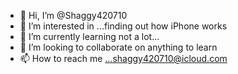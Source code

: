 - 👋 Hi, I’m @Shaggy420710
- 👀 I’m interested in ...finding out how iPhone works 
- 🌱 I’m currently learning not a lot...
- 💞️ I’m looking to collaborate on anything to learn 
- 📫 How to reach me ...shaggy420710@icloud.com

<!---
Shaggy420710/Shaggy420710 is a ✨ special ✨ repository because its `README.md` (this file) appears on your GitHub profile.
You can click the Preview link to take a look at your changes.
--->

